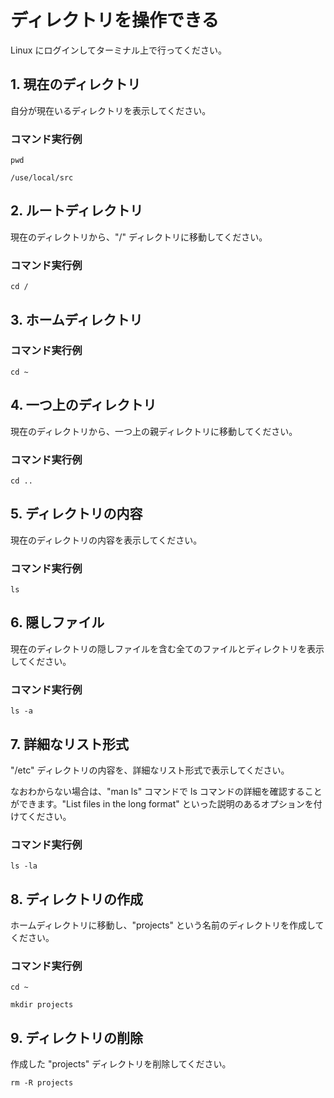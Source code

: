 # ディレクトリを操作できる

Linux にログインしてターミナル上で行ってください。

## 1. 現在のディレクトリ

自分が現在いるディレクトリを表示してください。

### コマンド実行例
`pwd`

`/use/local/src`

## 2. ルートディレクトリ

現在のディレクトリから、"/" ディレクトリに移動してください。

### コマンド実行例
`cd /`

## 3. ホームディレクトリ


### コマンド実行例
`cd ~`

## 4. 一つ上のディレクトリ

現在のディレクトリから、一つ上の親ディレクトリに移動してください。


### コマンド実行例
`cd ..`

## 5. ディレクトリの内容

現在のディレクトリの内容を表示してください。

### コマンド実行例
`ls`


## 6. 隠しファイル

現在のディレクトリの隠しファイルを含む全てのファイルとディレクトリを表示してください。

### コマンド実行例
`ls -a`


## 7. 詳細なリスト形式

"/etc" ディレクトリの内容を、詳細なリスト形式で表示してください。

なおわからない場合は、"man ls" コマンドで ls コマンドの詳細を確認することができます。"List files in the long format" といった説明のあるオプションを付けてください。

### コマンド実行例
`ls -la`


## 8. ディレクトリの作成

ホームディレクトリに移動し、"projects" という名前のディレクトリを作成してください。

### コマンド実行例
`cd ~`

`mkdir projects`


## 9. ディレクトリの削除

作成した "projects" ディレクトリを削除してください。

`rm -R projects`
